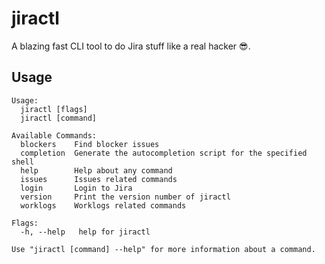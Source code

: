 # jiractl

A blazing fast CLI tool to do Jira stuff like a real hacker 😎.

## Usage

```text
Usage:
  jiractl [flags]
  jiractl [command]

Available Commands:
  blockers    Find blocker issues
  completion  Generate the autocompletion script for the specified shell
  help        Help about any command
  issues      Issues related commands
  login       Login to Jira
  version     Print the version number of jiractl
  worklogs    Worklogs related commands

Flags:
  -h, --help   help for jiractl

Use "jiractl [command] --help" for more information about a command.
```
